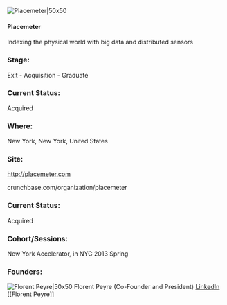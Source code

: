 

![Placemeter|50x50](https://apimg.techstars.com/connect/images/image_files/5361/3a2f/a6e7/4bae/2600/0006/original/Placemeter.jpg)

#### Placemeter
Indexing the physical world with big data and distributed sensors

### Stage: 
Exit - Acquisition - Graduate 

### Current Status: 
Acquired

### Where:
New York, New York, United States

### Site:
http://placemeter.com



crunchbase.com/organization/placemeter

### Current Status: 
Acquired

### Cohort/Sessions: 
New York Accelerator, in NYC 2013 Spring

### Founders: 

![Florent Peyre|50x50](https://apimg.techstars.com/connect/images/image_files/5c07fc6f34a60d75df000009/original/florent_.jpeg) Florent Peyre (Co-Founder and President) [LinkedIn](https://linkedin.com/in/florentpeyre) [[Florent Peyre]]


